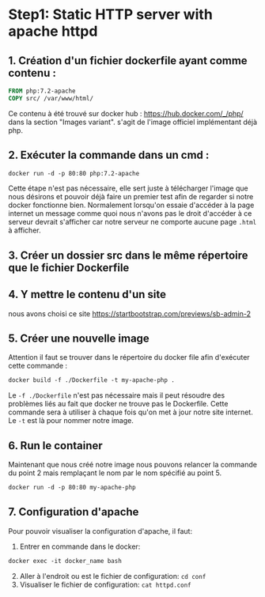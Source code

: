 # Step1: Static HTTP server with apache httpd

## 1. Création d'un fichier dockerfile ayant comme contenu :
```dockerfile
FROM php:7.2-apache
COPY src/ /var/www/html/
```
Ce contenu à été trouvé sur docker hub : https://hub.docker.com/_/php/ dans la section "Images variant". s'agit de l'image officiel implémentant déjà php.

## 2. Exécuter la commande dans un cmd :
```dockerfile 
docker run -d -p 80:80 php:7.2-apache
```
Cette étape n'est pas nécessaire, elle sert juste à télécharger l'image que nous désirons et pouvoir déjà faire un premier test afin de regarder si notre docker fonctionne bien. Normalement lorsqu'on
essaie d'accéder à la page internet un message comme quoi nous n'avons pas le droit d'accéder à ce serveur devrait s'afficher car notre serveur ne comporte aucune page `.html` à afficher.

## 3. Créer un dossier src dans le même répertoire que le fichier Dockerfile

## 4. Y mettre le contenu d'un site
nous avons choisi ce site https://startbootstrap.com/previews/sb-admin-2

## 5. Créer une nouvelle image
Attention il faut se trouver dans le répertoire du docker file afin d'exécuter cette commande :
```dockerfile
docker build -f ./Dockerfile -t my-apache-php .
```
Le `-f ./Dockerfile` n'est pas nécessaire mais il peut résoudre des problèmes liés au fait que docker ne trouve pas le Dockerfile. Cette commande sera à utiliser à chaque fois qu'on met à jour notre site internet. Le `-t` est là pour nommer notre image.

## 6. Run le container
Maintenant que nous créé notre image nous pouvons relancer la commande du point 2 mais remplaçant le nom par le nom spécifié au point 5.
```dockerfile 
docker run -d -p 80:80 my-apache-php
```

## 7. Configuration d'apache
Pour pouvoir visualiser la configuration d'apache, il faut:
1. Entrer en commande dans le docker:
```dockerfile
docker exec -it docker_name bash
```
2. Aller à l'endroit ou est le fichier de configuration:
   `cd conf`
3. Visualiser le fichier de configuration:
   `cat httpd.conf`
   